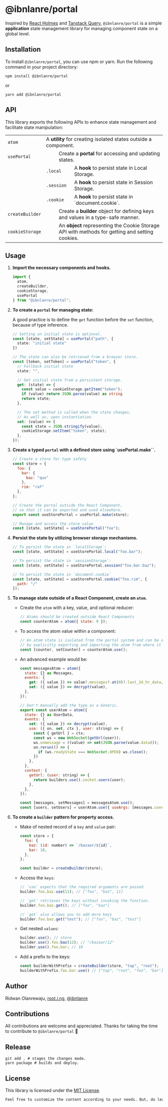 # @ibnlanre/portal

Inspired by [React Holmes](https://github.com/devx-os/react-holmes) and [Tanstack Query](https://tanstack.com/query), `@ibnlanre/portal` is a simple **application** state management library for managing component state on a global level.

## Installation

To install `@ibnlanre/portal`, you can use npm or yarn. Run the following command in your project directory:

```shell
npm install @ibnlanre/portal
```

or

```shell
yarn add @ibnlanre/portal
```

## API

This library exports the following APIs to enhance state management and facilitate state manipulation:

<table>
    <tbody>
        <tr>
            <td colspan="">
                <code>atom</code>
            </td>
            <td colspan="6">A <strong>utility</strong> for creating isolated states outside a component.</td>
        </tr>
        <tr>
            <td colspan="2">
                <code>usePortal</code>
            </td>
            <td colspan="5">Create a <strong>portal</strong> for accessing and updating states.</td>
        </tr>
        <tr>
            <td></td>
            <td colspan="2">
                <code>.local</code>
            </td>
            <td colspan="4">A <strong>hook</strong> to persist state in Local Storage.</td>
        </tr>
        <tr>
            <td></td>
            <td colspan="2">
                <code>.session</code>
            </td>
            <td colspan="4">A <strong>hook</strong> to persist state in Session Storage.</td>
        </tr>
        <tr>
            <td></td>
            <td colspan="2">
                <code>.cookie</code>
            </td>
            <td colspan="4">A <strong>hook</strong> to persist state in `document.cookie`.</td>
        </tr>
        <tr>
            <td colspan="2">
                <code>createBuilder</code>
            </td>
            <td colspan="5">Create a <strong>builder</strong> object for defining keys and values in a type-safe manner.</td>
        </tr>
        <tr>
            <td colspan="2">
                <code>cookieStorage</code>
            </td>
            <td colspan="5">An <strong>object</strong> representing the Cookie Storage API with methods for getting and setting cookies.</td>
        </tr>
    </tbody>
</table>

## Usage

1. **Import the necessary components and hooks.**

    ```js
    import {
      atom,
      createBuilder,
      cookieStorage,
      usePortal
    } from "@ibnlanre/portal";
    ```

2. **To create a `portal` for managing state:**

    A good practice is to define the `get` function before the `set` function, because of type inference.

    ```typescript
    // Setting an initial state is optional.
    const [state, setState] = usePortal("path", {
      state: "initial state"
    })

    // The state can also be retrieved from a browser store.
    const [token, setToken] = usePortal("token", {
      // Fallback initial state
      state: "",

      // Get initial state from a persistent storage.
      get: (state) => {
        const value = cookieStorage.getItem("token");
        if (value) return JSON.parse(value) as string
        return state;
      },

      // The set method is called when the state changes.
      // As well as, upon instantiation.
      set: (value) => {
        const state = JSON.stringify(value);
        cookieStorage.setItem("token", state);
      },
    });
    ```

3. **Create a typed `portal` with a defined store using `usePortal.make``.**

    ```js
    // Create a store for type safety
    const store = {
      foo: {
        bar: {
          baz: "qux"
        },
        rim: "raf"
      },
    };

    // Create the portal outside the React Component,
    // so that it can be exported and used elsewhere.
    export const useStorePortal = usePortal.make(store);

    // Manage and access the store value
    const [state, setState] = useStorePortal("foo");
    ```

4. **Persist the state by utilizing browser storage mechanisms.**

    ```js
    // To persist the state in `localStorage`:
    const [state, setState] = useStorePortal.local("foo.bar");

    // To persist the state in `sessionStorage`:
    const [state, setState] = useStorePortal.session("foo.bar.baz");

    // To persist the state in `document.cookie`
    const [state, setState] = useStorePortal.cookie("foo.rim", { 
      path: "/"
    });
    ```

5. **To manage state outside of a React Component, create an `atom`.**

    - Create the `atom` with a key, value, and optional reducer:

      ```js
      // Atoms should be created outside React Components
      const counterAtom = atom({ state: 9 });
      ```

    - To access the atom value within a component:

      ```js
      // An atom state is isolated from the portal system and can be accessed
      // by explicitly exporting and importing the atom from where it was declared.
      const [counter, setCounter] = counterAtom.use();
      ```

    - An advanced example would be:

      ```js
      const messagesAtom = atom({
        state: {} as Messages,
        events: {
          get: ({ value }) => value?.messages?.at(0)?.last_24_hr_data,
          set: ({ value }) => decrypt(value),
        },
      });

      // Don't manually add the type as a Generic.
      export const userAtom = atom({
        state: {} as UserData,
        events: {
          set: ({ value }) => decrypt(value),
          use: ({ on, set, ctx }, user: string) => {
            const { getUrl } = ctx;
            const ws = new WebSocket(getUrl(user));
            ws.onmessage = ((value) => set(JSON.parse(value.data)));
            on.rerun(() => {
              if (ws.readyState === WebSocket.OPEN) ws.close();
            })
          },
        },
        context: {
          getUrl: (user: string) => {
            return builders.use().socket.users(user);
          },
        },
      });

      const [messages, setMessages] = messagesAtom.use();
      const [users, setUsers] = userAtom.use({ useArgs: [messages.user] });
      ```

6. **To create a `builder` pattern for property access.**

    - Make of nested record of a `key` and `value` pair:

      ```js
      const store = {
        foo: {
          baz: (id: number) => `/bazaar/${id}`,
          bar: 10,
        },
      };

      const builder = createBuilder(store);
      ```

    - Access the `keys`:

      ```js
      // `use` expects that the required arguments are passed.
      builder.foo.baz.use(11); // ["foo", "baz", 11]

      // `get` retrieves the keys without invoking the function.
      builder.foo.baz.get(); // ["foo", "baz"]

      // `get` also allows you to add more keys
      builder.foo.baz.get("test"); // ["foo", "baz", "test"]
      ```

    - Get nested `values`:

      ```js
      builder.use(); // store
      builder.use().foo.baz(12); // "/bazaar/12"
      builder.use().foo.bar; // 10
      ```

    - Add a prefix to the keys:

      ```js
      const builderWithPrefix = createBuilder(store, "tap", "root");
      builderWithPrefix.foo.bar.use() // ["tap", "root", "foo", "bar"]
      ```

## Author

Ridwan Olanrewaju, [root.i.ng](https://www.root.i.ng), [@ibnlanre](https://linkedin.com/in/ibnlanre)

## Contributions

All contributions are welcome and appreciated. Thanks for taking the time to contribute to `@ibnlanre/portal` 💚

## Release

```shell
git add . # stages the changes made.
yarn package # builds and deploy.
```

## License

This library is licensed under the [MIT License](https://opensource.org/licenses/MIT).

```txt
Feel free to customize the content according to your needs. But, do leave a shoutout. Thanks! 😊.
```
